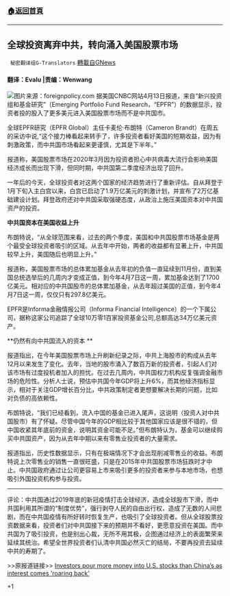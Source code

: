 ###  [:house:返回首頁](https://github.com/ourhimalayas/txt)
---

## 全球投资离弃中共，转向涌入美国股票市场
` 秘密翻译组G-Translators` [轉載自GNews](https://gnews.org/zh-hans/1098576/)

#### 翻译：Evalu |责编：Wenwang
![]()![](https://gnews.org/wp-content/uploads/2021/04/capture-17-2.jpg)图片来源：foreignpolicy.com
据美国CNBC网站4月13日报道，来自“新兴投资组和基金研究”（Emerging Portfolio Fund Research，“EPFR”）的数据显示，投资者投的股入了更多美元进入美国股票市场而不是中共国市。

全球EPFR研究（EPFR Global）主任卡麦伦·布朗特（Cameron Brandt）在周五的采访中说,“这个接力棒看起来转手了，许多投资者看好美国的短期收益，因为有刺激政策，而中共国市场看起来更谨慎，尤其是下半年。”

报道称，美国股票市场在2020年3月因为投资者担心中共病毒大流行会影响美国经济成长而出现下滑，但同时期，中共国第二季度经济出现了回升。

一年后的今天，全球投资者对这两个国家的经济趋势进行了重新评估。自从拜登于1月下旬入主白宫以来，白宫已启动了1.9万亿美元的刺激计划，并宣布了2万亿基础建设计划。拜登政府还对中共国采取强硬态度，从政治上施压美国资本对中共国资产的投资。

**中共国资本在美国收益上升**

布朗特说，“从全球范围来看，过去的两个季度，美国和中共国股票市场基金是两个最受全球投资者吸引的区域。从去年中开始，两者的收益都有显著上升，中共国较早上升，美国随后也明显上升。”

报道称，美国股票市场的总体累加基金从去年初的负值一直延续到11月份，直到美国总统选举后的几周内才变成正值，到今年4月7日这一周，累加基金达到了1700亿美元。相对应的中共国股市的总体累加基金，从去年超过美国的正值，到今年4月7日这一周，仅仅只有297.8亿美元。

EPFR是Informa金融情报公司（Informa Financial Intelligence）的一个下属公司，据称这家公司追踪了全球10万零1百家投资基金公司,总额高达34万亿美元资产。

**仍然有向中共国流入的资本 **

报道指出，在今年美国股票市场上升刷新纪录之际，中共上海股市的构成从去年12月以来发生了变化。去年，当地的股市涌入了数百万新的投资者，引起人们对该市场有过度投机者加入的担忧。在过去几周内，中共国权力机构反复强调金融市场的危险性。分析人士说，预估中共国今年GDP将上升6%，而其他经济指标显示，相对于关注GDP增长百分比，中共政策制定者更想要解决长期的问题，比如对负债的高依赖性。

布朗特说，“我们已经看到，流入中国的基金已进入尾声，这说明（投资人对中共国股市）有了怀疑。尽管中国今年的GDP相比较于其他国家应该是很不错的，但中国收紧其年底前的资金，说明其资金可能不足。”但布朗特认为，基金可以继续购买中共国资产，因为从去年中期以来有零售业投资者的大量需求。

报道指出，历史性数据显示，只有在极端情况下才会出现削减零售业的收益。布朗特说上次零售业的销售一直很旺盛，只是在2015年中共国股票市场狂跌时才中止。中共国政府通过让公司更容易上市来吸引更多的投资者来参与本地市场，也想吸引外国投资机构参与投资。

* * *

评论：中共国通过2019年底的新冠疫情打击全球经济，造成全球股市下滑，而中共国利用其所谓的“制度优势”，强行剥夺人民的自由出行权，造成了无数的人间悲剧，而在中共国疫情有所好转时恢复生产，也吸引了全球投资者。但从全球股票投资数据来看，投资者们对中共国接下来的预期并不看好，更愿意投资在美国。而中共国为了吸引投资，也是别出心裁，无所不用其极，企图通过经济上的表面繁荣来延续其统治。希望全世界投资者们认清中共国必然灭亡的结局，不要再投资去延续中共的寿期了。

&gt;&gt;原报道链接&gt;&gt; [Investors pour more money into U.S. stocks than China’s as interest comes ‘roaring back’](https://www.cnbc.com/2021/04/14/investors-put-more-money-in-us-stocks-vs-china-epfr-fund-flow-data.html)

+1
